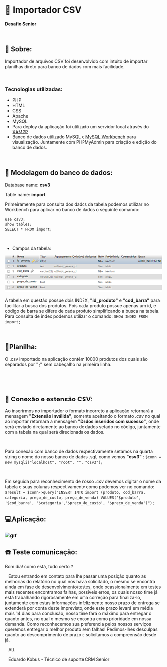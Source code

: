# :page_facing_up: Importador CSV 
   **Desafio Senior**

&nbsp;
## :book: Sobre: 
Importador de arquivos CSV foi desenvolvido com intuito de importar planilhas direto para banco de dados com mais facilidade.

&nbsp;
### Tecnologias utilizadas: 
* PHP
* HTML
* CSS
* Apache
* MySQL
* Para deploy da aplicação foi utilizado um servidor local através do <a href="https://www.apachefriends.org/pt_br/index.html">XAMPP</a>
* Banco de dados utilizado MySQL e <a href="https://dev.mysql.com/downloads/workbench/">MySQL Workbench</a> para visualização. Juntamente com PHPMyAdmin para criação e edição do banco de dados.

&nbsp;

## :game_die: Modelagem do banco de dados: 
Database name: **csv3**
&nbsp;

Table name: **import**

Primeiramente para consulta dos dados da tabela podemos utilizar no Workbench para aplicar no banco de dados o seguinte comando: 

```
use csv3;
show tables;
SELECT * FROM import; 
```
&nbsp;

- Campos da tabela:

![coluns](/img/coluns.PNG)

A tabela em questão possue dois INDEX, **"id_produto"** e **"cod_barra"** para facilitar a busca dos produtos. Pois cada produto possue apenas um id, e código de barra se difere de cada produto simplificando a busca na tabela. Para consulta de index podemos utilizar o comando:
```SHOW INDEX FROM import;```

&nbsp; 
## :page_with_curl:Planilha:
O .csv importado na aplicação contém 10000 produtos dos quais são separados por **";"** sem cabeçalho na primeira linha.


&nbsp;

&ensp;

## :electric_plug: Conexão e extensão CSV:
Ao inserirmos no importador o formato incorreto a aplicação retornará a mensagem **"Extensão inválida"**, somente aceitando o formato *.csv* no qual ao importar retornará a mensagem **"Dados inseridos com sucesso"**, onde será enviado diretamente ao banco de dados setado no código, juntamente com a tabela na qual será direcionada os dados.

&ensp;

Para conexão com banco de dados respectivamente setamos na quarta string o nome do nosso banco de dados .sql, como vemos **"csv3"** :
`$conn = new mysqli("localhost", "root", "", "csv3");`

&ensp;

Em seguida para reconhecimento de nosso *.csv* devemos digitar o nome da tabela e suas colunas respectivamente como podemos ver no comando: 
`$result = $conn->query("INSERT INTO import (produto, cod_barra, categoria, preço_de_custo, preço_de_venda) VALUES('$produto', '$cod_barra', '$categoria','$preço_de_custo', '$preço_de_venda')");
`

## :computer:Aplicação:
### ![gif](/img/img.gif)

## :phone: Teste comunicação:

Bom dia! como está, tudo certo ? 

&ensp;
Estou entrando em contato para lhe passar uma posição quanto as melhorias do relatório no qual nos havia solicitado, o mesmo se encontra ainda em fase de desenvolvimento/testes, onde ocassionalmente em testes mais recentes encontramos falhas, possíveis erros, os quais nosso time já está trabalhando rigorosamente em uma correção para finaliza-lo, juntamente com estas informações infelizmente nosso prazo de entrega se extenderá por conta deste imprevisto, onde este prazo levará em média mais 14 dias para conclusão, nosso time fará o máximo para entregar o quanto antes, no qual o mesmo se encontra como prioridade em nossa demanda. Como reconhecemos sua preferencia pelos nossos serviços queremos entregar o melhor produto sem falhas! Pedimos-lhes desculpas quanto ao descomprimento de prazo e solicitamos a compreensão desde já. 

&ensp;
Att. 

&ensp;
Eduardo Kobus - Técnico de suporte CRM Senior
